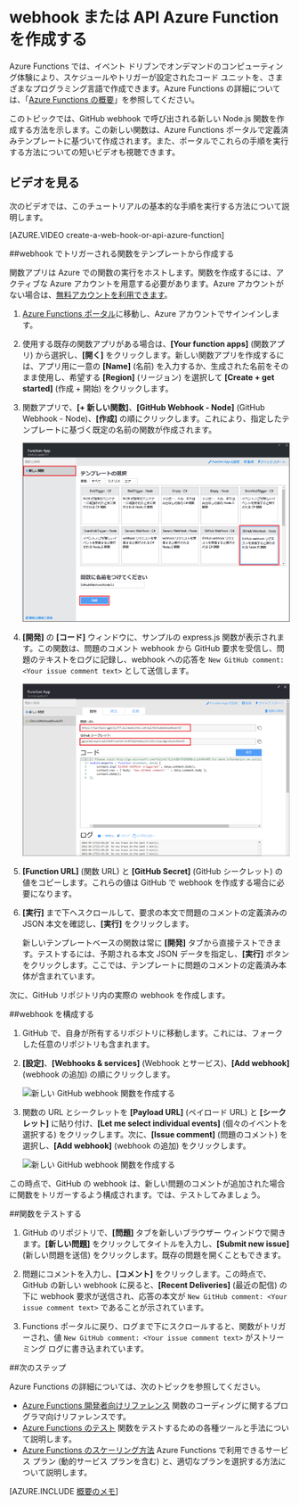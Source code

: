 <properties
   pageTitle="webhook または API Azure Function を作成する | Microsoft Azure"
   description="Azure Function を使用して WebHook または API 呼び出しによって呼び出される関数を作成します。"
   services="azure-functions"
   documentationCenter="na"
   authors="ggailey777"
   manager="erikre"
   editor=""
   tags=""
   />

<tags
   ms.service="functions"
   ms.devlang="multiple"
   ms.topic="get-started-article"
   ms.tgt_pltfrm="multiple"
   ms.workload="na"
   ms.date="08/30/2016"
   ms.author="glenga"/>
   
# webhook または API Azure Function を作成する

Azure Functions では、イベント ドリブンでオンデマンドのコンピューティング体験により、スケジュールやトリガーが設定されたコード ユニットを、さまざまなプログラミング言語で作成できます。Azure Functions の詳細については、「[Azure Functions の概要](functions-overview.md)」を参照してください。

このトピックでは、GitHub webhook で呼び出される新しい Node.js 関数を作成する方法を示します。この新しい関数は、Azure Functions ポータルで定義済みテンプレートに基づいて作成されます。また、ポータルでこれらの手順を実行する方法についての短いビデオも視聴できます。

## ビデオを見る

次のビデオでは、このチュートリアルの基本的な手順を実行する方法について説明します。

[AZURE.VIDEO create-a-web-hook-or-api-azure-function]

##webhook でトリガーされる関数をテンプレートから作成する

関数アプリは Azure での関数の実行をホストします。関数を作成するには、アクティブな Azure アカウントを用意する必要があります。Azure アカウントがない場合は、[無料アカウントを利用できます](https://azure.microsoft.com/free/)。

1. [Azure Functions ポータル](https://functions.azure.com/signin)に移動し、Azure アカウントでサインインします。

2. 使用する既存の関数アプリがある場合は、**[Your function apps]** (関数アプリ) から選択し、**[開く]** をクリックします。新しい関数アプリを作成するには、アプリ用に一意の **[Name]** (名前) を入力するか、生成された名前をそのまま使用し、希望する **[Region]** (リージョン) を選択して **[Create + get started]** (作成 + 開始) をクリックします。

3. 関数アプリで、**[+ 新しい関数]**、**[GitHub Webhook - Node]** (GitHub Webhook - Node)、**[作成]** の順にクリックします。これにより、指定したテンプレートに基づく既定の名前の関数が作成されます。

	![新しい GitHub webhook 関数を作成する](./media/functions-create-a-web-hook-or-api-function/functions-create-new-github-webhook.png)

4. **[開発]** の **[コード]** ウィンドウに、サンプルの express.js 関数が表示されます。この関数は、問題のコメント webhook から GitHub 要求を受信し、問題のテキストをログに記録し、webhook への応答を `New GitHub comment: <Your issue comment text>` として送信します。


	![新しい GitHub webhook 関数を作成する](./media/functions-create-a-web-hook-or-api-function/functions-new-webhook-in-portal.png)

5. **[Function URL]** (関数 URL) と **[GitHub Secret]** (GitHub シークレット) の値をコピーします。これらの値は GitHub で webhook を作成する場合に必要になります。

6. **[実行]** まで下へスクロールして、要求の本文で問題のコメントの定義済みの JSON 本文を確認し、**[実行]** をクリックします。
 
	新しいテンプレートベースの関数は常に **[開発]** タブから直接テストできます。テストするには、予期される本文 JSON データを指定し、**[実行]** ボタンをクリックします。ここでは、テンプレートに問題のコメントの定義済み本体が含まれています。
 
次に、GitHub リポジトリ内の実際の webhook を作成します。

##webhook を構成する

1. GitHub で、自身が所有するリポジトリに移動します。これには、フォークした任意のリポジトリも含まれます。
 
2. **[設定]**、**[Webhooks & services]** (Webhook とサービス)、**[Add webhook]** (webhook の追加) の順にクリックします。

	![新しい GitHub webhook 関数を作成する](./media/functions-create-a-web-hook-or-api-function/functions-create-new-github-webhook-2.png)

3. 関数の URL とシークレットを **[Payload URL]** (ペイロード URL) と **[シークレット]** に貼り付け、**[Let me select individual events]** (個々のイベントを選択する) をクリックします。次に、**[Issue comment]** (問題のコメント) を選択し、**[Add webhook]** (webhook の追加) をクリックします。

	![新しい GitHub webhook 関数を作成する](./media/functions-create-a-web-hook-or-api-function/functions-create-new-github-webhook-3.png)

この時点で、GitHub の webhook は、新しい問題のコメントが追加された場合に関数をトリガーするよう構成されます。では、テストしてみましょう。

##関数をテストする

1. GitHub のリポジトリで、**[問題]** タブを新しいブラウザー ウィンドウで開きます。**[新しい問題]** をクリックしてタイトルを入力し、**[Submit new issue]** (新しい問題を送信) をクリックします。既存の問題を開くこともできます。

2. 問題にコメントを入力し、**[コメント]** をクリックします。この時点で、GitHub の新しい webhook に戻ると、**[Recent Deliveries]** (最近の配信) の下に webhook 要求が送信され、応答の本文が `New GitHub comment: <Your issue comment text>` であることが示されています。

3. Functions ポータルに戻り、ログまで下にスクロールすると、関数がトリガーされ、値 `New GitHub comment: <Your issue comment text>` がストリーミング ログに書き込まれています。


##次のステップ

Azure Functions の詳細については、次のトピックを参照してください。

+ [Azure Functions 開発者向けリファレンス](functions-reference.md) 関数のコーディングに関するプログラマ向けリファレンスです。
+ [Azure Functions のテスト](functions-test-a-function.md) 関数をテストするための各種ツールと手法について説明します。
+ [Azure Functions のスケーリング方法](functions-scale.md) Azure Functions で利用できるサービス プラン (動的サービス プランを含む) と、適切なプランを選択する方法について説明します。


[AZURE.INCLUDE [概要のメモ](../../includes/functions-get-help.md)]

<!---HONumber=AcomDC_0928_2016-->